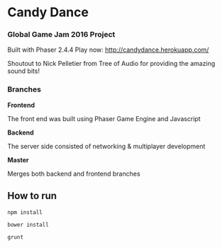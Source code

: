 # Candy Dance
### Global Game Jam 2016 Project


Built with Phaser 2.4.4
Play now: http://candydance.herokuapp.com/

Shoutout to Nick Pelletier from Tree of Audio for providing the amazing sound bits!

### Branches
**Frontend**

The front end was built using Phaser Game Engine and Javascript

**Backend**

The server side consisted of networking & multiplayer development

**Master**

Merges both backend and frontend branches

## How to run

```npm install```

```bower install```

``` grunt ```
